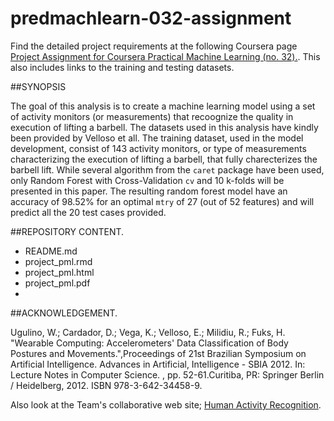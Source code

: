 # predmachlearn-032-assignment

Find the detailed project requirements at the following Coursera page [Project Assignment for Coursera Practical Machine Learning (no. 32).](https://class.coursera.org/predmachlearn-032/human_grading/view/courses/975201/assessments/4/submissions). This also includes links to the training and testing datasets.

##SYNOPSIS

The goal of this analysis is to create a machine learning model using a set of activity monitors (or measurements) that recoognize the quality in execution of lifting a barbell. The datasets used in this analysis have kindly been provided by Velloso et all. The training dataset, used in the model development, consist of 143 activity monitors, or type of measurements characterizing the execution of lifting a barbell, that fully charecterizes the barbell lift. While several algorithm from the `caret` package have been used, only Random Forest with Cross-Validation `cv` and 10 k-folds will be presented in this paper. The resulting random forest model have an accuracy of 98.52% for an optimal `mtry` of 27 (out of 52 features) and will predict all the 20 test cases provided.

##REPOSITORY CONTENT.

- README.md
- project_pml.rmd
- project_pml.html
- project_pml.pdf
- 
##ACKNOWLEDGEMENT.

Ugulino, W.; Cardador, D.; Vega, K.; Velloso, E.; Milidiu, R.; Fuks, H. "Wearable Computing: Accelerometers' Data Classification of Body Postures and Movements.",Proceedings of 21st Brazilian Symposium on Artificial Intelligence. Advances in Artificial, Intelligence - SBIA 2012. In: Lecture Notes in Computer Science. , pp. 52-61.Curitiba, PR: Springer Berlin / Heidelberg, 2012. ISBN 978-3-642-34458-9.

Also look at the Team's collaborative web site; [Human Activity Recognition](http://groupware.les.inf.puc-rio.br/har).

